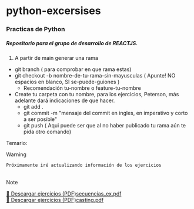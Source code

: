 # python-excersises

<h3 >Practicas de Python</h3>
<h5>Repositorio para el grupo de desarrollo de REACTJS.</h5>

 1. A partir de main generar una rama <br>
  - git branch ( para comprobar en que rama estas)
  - git checkout -b nombre-de-tu-rama-sin-mayusculas ( Apunte! NO espacios en blanco, SI se-puede-guiones )
     - Recomendación tu-nombre o feature-tu-nombre
  - Create tu carpeta con tu nombre, para los ejercicios, Peterson, más adelante dará indicaciones de que hacer.
    - git add .
    - git commit -m "mensaje del commit en ingles, en imperativo y corto a ser posible"
    - git push ( Aqui puede ser que al no haber publicado tu rama aún te pida otro comando)


Temario:

> [!WARNING]
`Próximamente iré actualizando
información de los ejercicios`<br><br>

> [!NOTE]
[📄 Descargar ejercicios (PDF)](.)[secuencias_ex.pdf](https://github.com/user-attachments/files/19491622/secuencias_ex.pdf)<br>
[📄 Descargar ejercicios (PDF)](.)[casting.pdf](https://github.com/user-attachments/files/19491743/casting.pdf)




